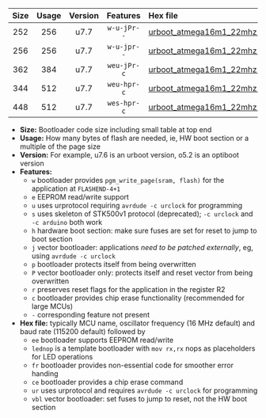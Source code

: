 |Size|Usage|Version|Features|Hex file|
|:-:|:-:|:-:|:-:|:--|
|252|256|u7.7|`w-u-jPr--`|[urboot_atmega16m1_22mhz1184_230400bps_lednop_ur_vbl.hex](https://raw.githubusercontent.com/stefanrueger/urboot.hex/main/mcus/atmega16m1/fcpu_22mhz1184/230400_bps/urboot_atmega16m1_22mhz1184_230400bps_lednop_ur_vbl.hex)|
|256|256|u7.7|`w-u-jpr--`|[urboot_atmega16m1_22mhz1184_230400bps_lednop_fr_ur_vbl.hex](https://raw.githubusercontent.com/stefanrueger/urboot.hex/main/mcus/atmega16m1/fcpu_22mhz1184/230400_bps/urboot_atmega16m1_22mhz1184_230400bps_lednop_fr_ur_vbl.hex)|
|362|384|u7.7|`weu-jPr-c`|[urboot_atmega16m1_22mhz1184_230400bps_ee_lednop_fr_ce_ur_vbl.hex](https://raw.githubusercontent.com/stefanrueger/urboot.hex/main/mcus/atmega16m1/fcpu_22mhz1184/230400_bps/urboot_atmega16m1_22mhz1184_230400bps_ee_lednop_fr_ce_ur_vbl.hex)|
|344|512|u7.7|`weu-hpr-c`|[urboot_atmega16m1_22mhz1184_230400bps_ee_lednop_fr_ce_ur.hex](https://raw.githubusercontent.com/stefanrueger/urboot.hex/main/mcus/atmega16m1/fcpu_22mhz1184/230400_bps/urboot_atmega16m1_22mhz1184_230400bps_ee_lednop_fr_ce_ur.hex)|
|448|512|u7.7|`wes-hpr-c`|[urboot_atmega16m1_22mhz1184_230400bps_ee_lednop_fr_ce.hex](https://raw.githubusercontent.com/stefanrueger/urboot.hex/main/mcus/atmega16m1/fcpu_22mhz1184/230400_bps/urboot_atmega16m1_22mhz1184_230400bps_ee_lednop_fr_ce.hex)|

- **Size:** Bootloader code size including small table at top end
- **Usage:** How many bytes of flash are needed, ie, HW boot section or a multiple of the page size
- **Version:** For example, u7.6 is an urboot version, o5.2 is an optiboot version
- **Features:**
  + `w` bootloader provides `pgm_write_page(sram, flash)` for the application at `FLASHEND-4+1`
  + `e` EEPROM read/write support
  + `u` uses urprotocol requiring `avrdude -c urclock` for programming
  + `s` uses skeleton of STK500v1 protocol (deprecated); `-c urclock` and `-c arduino` both work
  + `h` hardware boot section: make sure fuses are set for reset to jump to boot section
  + `j` vector bootloader: applications *need to be patched externally*, eg, using `avrdude -c urclock`
  + `p` bootloader protects itself from being overwritten
  + `P` vector bootloader only: protects itself and reset vector from being overwritten
  + `r` preserves reset flags for the application in the register R2
  + `c` bootloader provides chip erase functionality (recommended for large MCUs)
  + `-` corresponding feature not present
- **Hex file:** typically MCU name, oscillator frequency (16 MHz default) and baud rate (115200 default) followed by
  + `ee` bootloader supports EEPROM read/write
  + `lednop` is a template bootloader with `mov rx,rx` nops as placeholders for LED operations
  + `fr` bootloader provides non-essential code for smoother error handing
  + `ce` bootloader provides a chip erase command
  + `ur` uses urprotocol and requires `avrdude -c urclock` for programming
  + `vbl` vector bootloader: set fuses to jump to reset, not the HW boot section
